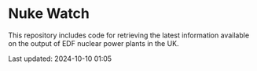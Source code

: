 # Nuke Watch

This repository includes code for retrieving the latest information available on the output of EDF nuclear power plants in the UK.

Last updated: 2024-10-10 01:05
